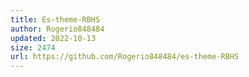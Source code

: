 ```yaml
---
title: Es-theme-RBHS
author: Rogerio848484
updated: 2022-10-13
size: 2474
url: https://github.com/Rogerio848484/es-theme-RBHS
---
```

